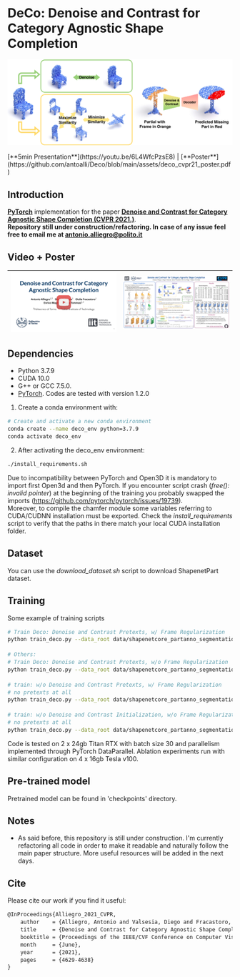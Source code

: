 # DeCo: Denoise and Contrast for Category Agnostic Shape Completion
<p align="center">  
<img src="assets/teaser.png">  
</p>
[**5min Presentation**](https://youtu.be/6L4WfcPzsE8) | [**Poster**](https://github.com/antoalli/Deco/blob/main/assets/deco_cvpr21_poster.pdf)

## Introduction
**[PyTorch](https://pytorch.org)** implementation for the paper **[Denoise and Contrast for Category Agnostic Shape Completion (CVPR 2021.)](http://arxiv.org/abs/2103.16671)**. <br>
**Repository still under construction/refactoring. In case of any issue feel free to email me at antonio.alliegro@polito.it**

## Video + Poster

| [![Watch the video](https://github.com/antoalli/Deco/blob/main/assets/thumbnails/video_preview.png)](https://youtu.be/6L4WfcPzsE8) | [![Watch the poster](https://github.com/antoalli/Deco/blob/main/assets/thumbnails/poster_preview.png)](https://github.com/antoalli/Deco/blob/main/assets/deco_cvpr21_poster.pdf) |
| ------------------------------------------------------------ | ------------------------------------------------------------ |


## Dependencies

* Python 3.7.9
* CUDA 10.0
* G++ or GCC 7.5.0.
* [PyTorch](http://pytorch.org/). Codes are tested with version 1.2.0

1. Create a conda environment with:
```bash
# Create and activate a new conda environment
conda create --name deco_env python=3.7.9
conda activate deco_env
```
2. After activating the deco_env environment:
```bash
./install_requirements.sh
```
Due to incompatibility between PyTorch and Open3D it is mandatory to import first Open3d and then PyTorch. If you encounter script crash (*free(): invalid pointer*) at the beginning of the training you probably swapped the imports (https://github.com/pytorch/pytorch/issues/19739). <br>
Moreover, to compile the chamfer module some variables referring to CUDA/CUDNN installation must be exported. Check the *install_requirements* script to verify that the paths in there match your local CUDA installation folder.

## Dataset
You can use the *download_dataset.sh* script to download ShapenetPart dataset.

## Training
Some example of training scripts
```bash
# Train Deco: Denoise and Contrast Pretexts, w/ Frame Regularization
python train_deco.py --data_root data/shapenetcore_partanno_segmentation_benchmark_v0 --exp_name deco1280_512_wFrame512_sn13 --config configs/deco_config.json --parallel -P1 1280 -P2 512 --raw_weight 1

# Others:
# Train Deco: Denoise and Contrast Pretexts, w/o Frame Regularization
python train_deco.py --data_root data/shapenetcore_partanno_segmentation_benchmark_v0 --exp_name deco1280_512_noFrame_sn13 --config configs/deco_config.json --parallel -P1 1280 -P2 512 --raw_weight 0

# train: w/o Denoise and Contrast Pretexts, w/ Frame Regularization
# no pretexts at all
python train_deco.py --data_root data/shapenetcore_partanno_segmentation_benchmark_v0 --exp_name noPretexts1280_512_wFrame512_sn13 --config configs/noPretexts_config.json --parallel -P1 1280 -P2 512 --raw_weight 1

# train: w/o Denoise and Contrast Initialization, w/o Frame Regularization
# no pretexts at all
python train_deco.py --data_root data/shapenetcore_partanno_segmentation_benchmark_v0 --exp_name noPretexts1280_512_noFrame_sn13 --config configs/noPretexts_config.json --parallel -P1 1280 -P2 512 --raw_weight 0
```

Code is tested on 2 x 24gb Titan RTX with batch size 30 and parallelism implemented through PyTorch DataParallel. Ablation experiments run with similar configuration on  4 x 16gb Tesla v100.

## Pre-trained model

Pretrained model can be found in 'checkpoints' directory.

## Notes

- As said before, this repository is still under construction. I'm currently refactoring all code in order to make it readable and naturally follow the main paper structure. More useful resources will be added in the next days.

## Cite
Please cite our work if you find it useful:
```latex
@InProceedings{Alliegro_2021_CVPR,
    author    = {Alliegro, Antonio and Valsesia, Diego and Fracastoro, Giulia and Magli, Enrico and Tommasi, Tatiana},
    title     = {Denoise and Contrast for Category Agnostic Shape Completion},
    booktitle = {Proceedings of the IEEE/CVF Conference on Computer Vision and Pattern Recognition (CVPR)},
    month     = {June},
    year      = {2021},
    pages     = {4629-4638}
}
```
